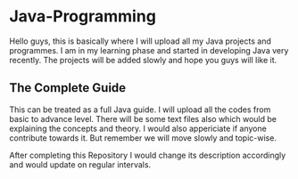 # Java-Programming
Hello guys, this is basically where I will upload all my Java projects and programmes. I am in my learning phase and started 
in developing Java very recently. The projects will be added slowly and hope you guys will like it.

## The Complete Guide
This can be treated as a full Java guide. I will upload all the codes from basic to advance level. There will be some text 
files also which would be explaining the concepts and theory. I would also appericiate if anyone contribute towards it. But 
remember we will move slowly and topic-wise.

After completing this Repository I would change its description accordingly and would update on regular intervals.
